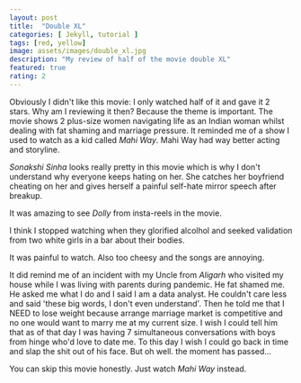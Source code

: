 ```yaml
---
layout: post
title:  "Double XL"
categories: [ Jekyll, tutorial ]
tags: [red, yellow]
image: assets/images/double_xl.jpg
description: "My review of half of the movie double XL"
featured: true
rating: 2
---
```

Obviously I didn't like this movie: I only watched half of it and gave it 2 stars. Why am I reviewing it then? Because the theme is important. The movie shows 2 plus-size women navigating life as an Indian woman whilst dealing with fat shaming and marriage pressure. It reminded me of a show I used to watch as a kid called _Mahi Way_. Mahi Way had way better acting and storyline.

_Sonakshi Sinha_ looks really pretty in this movie which is why I don't understand why everyone keeps hating on her. She catches her boyfriend cheating on her and gives herself a painful self-hate mirror speech after breakup.

It was amazing to see _Dolly_ from insta-reels in the movie.

I think I stopped watching when they glorified alcolhol and seeked validation from two white girls in a bar about their bodies.

It was painful to watch. Also too cheesy and the songs are annoying.

It did remind me of an incident with my Uncle from _Aligarh_ who visited my house while I was living with parents during pandemic. He fat shamed me. He asked me what I do and I said I am a data analyst. He couldn't care less and said 'these big words, I don't even understand'. Then he told me that I NEED to lose weight because arrange marriage market is competitive and no one would want to marry me at my current size. I wish I could tell him that as of that day I was having 7 simultaneous conversations with boys from hinge who'd love to date me. To this day I wish I could go back in time and slap the shit out of his face. But oh well. the moment has passed...

You can skip this movie honestly. Just watch _Mahi Way_ instead.
